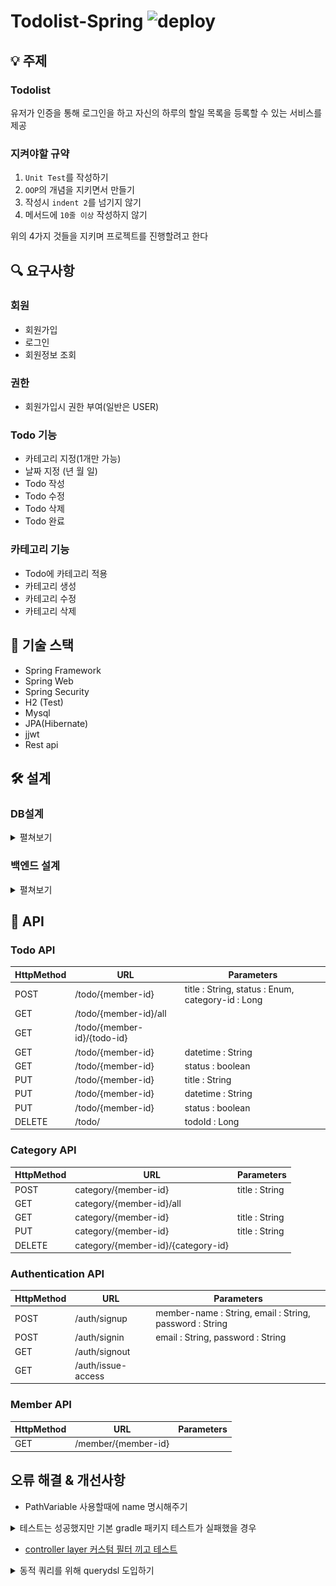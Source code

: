 # Todolist-Spring ![deploy](https://travis-ci.com/baek0318/Todolist-Spring.svg?branch=main)

## 💡 주제
### Todolist
유저가 인증을 통해 로그인을 하고 자신의 하루의 할일 목록을 등록할 수 있는 서비스를 제공
### 지켜야할 규약
1. `Unit Test`를 작성하기
2. `OOP`의 개념을 지키면서 만들기
3. 작성시 `indent 2`를 넘기지 않기
4. 메서드에 `10줄 이상` 작성하지 않기

위의 4가지 것들을 지키며 프로젝트를 진행할려고 한다

## 🔍 요구사항
### 회원
- 회원가입
- 로그인
- 회원정보 조회
### 권한
- 회원가입시 권한 부여(일반은 USER)
### Todo 기능
- 카테고리 지정(1개만 가능)
- 날짜 지정 (년 월 일)
- Todo 작성
- Todo 수정
- Todo 삭제
- Todo 완료
### 카테고리 기능
- Todo에 카테고리 적용
- 카테고리 생성
- 카테고리 수정
- 카테고리 삭제

## 🔨 기술 스택
- Spring Framework
- Spring Web
- Spring Security
- H2 (Test)
- Mysql
- JPA(Hibernate)
- jjwt
- Rest api


## 🛠 설계
### DB설계
<details>
<summary>
펼쳐보기
</summary>

![DB](./img/todolist_back.png)
</details>

### 백엔드 설계
<details>
<summary>
펼쳐보기
</summary>

**아키텍처**
![Architecture](./img/Todolist-Architecture-2.png)

**다이어그램**
![Diagram](./img/Todolist-Diagram.png)
</details>

## 📡 API

### Todo API

|HttpMethod|URL|Parameters|
|---|---|---|
|POST|/todo/{member-id}|title : String, status : Enum, category-id : Long|
|GET|/todo/{member-id}/all||
|GET|/todo/{member-id}/{todo-id}||
|GET|/todo/{member-id}|datetime : String|
|GET|/todo/{member-id}|status : boolean|
|PUT|/todo/{member-id}|title : String|
|PUT|/todo/{member-id}|datetime : String|
|PUT|/todo/{member-id}|status : boolean|
|DELETE|/todo/|todoId : Long|

### Category API
|HttpMethod|URL|Parameters|
|---|---|---|
|POST|category/{member-id}|title : String|
|GET|category/{member-id}/all||
|GET|category/{member-id}|title : String|
|PUT|category/{member-id}|title : String|
|DELETE|category/{member-id}/{category-id}||

### Authentication API
|HttpMethod|URL|Parameters|
|---|---|---|
|POST|/auth/signup|member-name : String, email : String, password : String|
|POST|/auth/signin|email : String, password : String|
|GET|/auth/signout||
|GET|/auth/issue-access||

### Member API
|HttpMethod|URL|Parameters|
|---|---|---|
|GET|/member/{member-id}||


## 오류 해결 & 개선사항
- PathVariable 사용할때에 name 명시해주기
<details>
<summary>
테스트는 성공했지만 기본 gradle 패키지 테스트가 실패했을 경우
</summary>

![error](./img/error.png)

위와 같은 에러를 마주칠 경우가 생긴다 물론 각자의 상황마다 다른 에러일 수 있지만 내가 마주친 에러에 대해서 풀어보고자 한다  

![cause](./img/cause.png)

test 상황을 보여주는 index.html에 들어가보면 어디서 에러가 났는지 상세하게 볼 수 있는데  
자세히 살펴보면 잘못된 이름에 클래스 파일이 존재한다는 이야기다  
그래서 gradle의 build 디렉토리에 들어가본다  

![directory](./img/directory.png)

그러면 위의 상황과 같이 2나 3이 붙은 클래스 파일들이 존재하는 것이 보이는데  
위와 같은 문제가 발생하는 이유가 다양할 수 있겠지만  
내가 겪은 바로는 인텔리제이 gradle 설정에서 test할때 gradle을 기본적으로 사용하게 되는데  
테스트 코드 같은 경우는 gradle로 할 경우 항상 새롭게 build 파일에 중복해서 쌓이는 경우가 발생하게 되는데  
그래서 위와 같은 오류가 발생하게 된다  

![solution](./img/solution.png)

위의 사진과 같이 Run tests using 부분을 Gradle -> IntelliJ 로 변경해주면 문제없이 작동되는 것을 볼 수 있다  

</details>

- [controller layer 커스텀 필터 끼고 테스트](https://peachberry0318.tistory.com/32)

<details>
<summary>
동적 쿼리를 위해 querydsl 도입하기
</summary>

### 기존 코드

- **기존 컨트롤러 코드**
```java
@RestController
@RequestMapping("/todo")
public class TodoController {
        
    @GetMapping("/{member-id}")
    public ResponseEntity<TodoResponse.TodoInfoList> getTodoByParam(
            @RequestParam Map<String, String> param,
            @PathVariable(name = "member-id") Long memberId) {
        List<TodoResponse.TodoInfo> result = new ArrayList<>();

        if (param.get("status") != null) {
            List<Todo> todoList = todoService.findTodoByStatus(
                    TodoStatus.valueOf(param.get("status")),
                    memberId);
            result = toTodoInfoList(todoList);
        }
        if (param.get("datetime") != null) {
            List<Todo> todoList = todoService.findTodoByCalendar(
                    LocalDate.parse(
                            param.get("datetime"),
                            DateTimeFormatter.ISO_LOCAL_DATE
                    ),
                    memberId);
            result = toTodoInfoList(todoList);
        }

        return ResponseEntity.ok(new TodoResponse.TodoInfoList(result));
    }
}
```
- **기존 service 코드**
```java
@Service
public class TodoService {

    @Transactional
    public List<Todo> findTodoByStatus(TodoStatus status, Long member_id) {
        return todoRepository.findByStatus(status, member_id);
    }

    @Transactional
    public List<Todo> findTodoByCalendar(LocalDate date, Long member_id) {
        return todoRepository.findByDateTime(date, member_id);
    }
}
```
- **기존 repository 코드**
```java
@Repository
public class TodoRepository {
    /**
     * 완료상태를 가지고 값을 찾는다
     * @param status 찾고 싶은 상태
     * @param member_id 현재 로그인된 member
     * @return 해당하는 todo를 list로 반환한다
     */
    public List<Todo> findByStatus(TodoStatus status, Long member_id) {
        return em.createQuery("select td from Todo td where td.status = :status and td.member.id = :id", Todo.class)
                .setParameter("status", status)
                .setParameter("id", member_id)
                .getResultList();
    }

    /**
     * 날짜 정보를 가지고 todo를 찾는다
     * @param date 찾고 싶은 날짜
     * @param member_id 현재 로그인된 member
     * @return 해당하는 todo를 list로 반환한다
     */
    public List<Todo> findByDateTime(LocalDate date, Long member_id) {
        return em.createQuery("select td from Todo td where td.date =:date and td.member.id = :id", Todo.class)
                .setParameter("date", date)
                .setParameter("id", member_id)
                .getResultList();
    }
}
```
위에 코드를 보시면 아시겠지만 controller 계층에서 null체크를 하고 조건에 따라서 service 계층의 메서드를 부르는 것을 볼 수 있다
조건 별로 service 계층에서 따로 메서드를 분리해서 사용하는 모습도 보인다
이 코드를 한번 querydsl로 동적쿼리를 만들어보고자 한다

### build.gradle 의존성 설치 (gradle 5.0 이상)
```groovy
dependencies {
	compile 'com.querydsl:querydsl-core'
	compile 'com.querydsl:querydsl-jpa'
	annotationProcessor "com.querydsl:querydsl-apt:${dependencyManagement.importedProperties['querydsl.version']}:jpa"
	annotationProcessor 'jakarta.persistence:jakarta.persistence-api'
	annotationProcessor 'jakarta.annotation:jakarta.annotation-api'
}

// 아래로는 QClass들을 담을 패키지 생성을 해주는 코드 
def generated='src/main/generated'
sourceSets {
	main.java.srcDirs += [ generated ]
}

tasks.withType(JavaCompile) {
	options.annotationProcessorGeneratedSourcesDirectory = file(generated)
}

clean.doLast {
	file(generated).deleteDir()
}
```

### 변경 후 코드
- **변경 후 controller 코드**
```java
@RestController
@RequestMapping("/todo")
public class TodoController {

    private final TodoService todoService;

    public TodoController(TodoService todoService) {
        this.todoService = todoService;
    }

    @GetMapping("/{member-id}")
    public ResponseEntity<TodoResponse.TodoInfoList> getTodoByParam(
            @RequestParam Map<String, String> param,
            @PathVariable(name = "member-id") Long memberId) {

        List<Todo> result = todoService.findByDynamicParam(param.get("status"), param.get("datetime"), memberId);

        return ResponseEntity.ok(new TodoResponse.TodoInfoList(toTodoInfoList(result)));
    }
}
```
- **변경 후 service 코드**
```java
@Service
public class TodoService {
    @Transactional
    public List<Todo> findByDynamicParam(String status, String datetime, Long memberId) {

        return todoRepositorySupport.findDynamicQuery(datetime, status, memberId);
    }
}
```
- **변경 후 repository 코드**
```java
@Repository
public class TodoRepositorySupport extends QuerydslRepositorySupport {

    private final JPAQueryFactory queryFactory;

    public TodoRepositorySupport(JPAQueryFactory queryFactory) {
        super(Todo.class);
        this.queryFactory = queryFactory;
    }

    public List<Todo> findDynamicQuery(String date, String status, Long memberId) {
        return queryFactory
                .selectFrom(todo)
                .where(
                        getStatus(status),
                        getDate(date),
                        todo.member.id.eq(memberId)
                )
                .fetch();
    }

    private BooleanExpression getDate(String date) {
        if(date == null) {
            return null;
        }
        return todo.date.eq(LocalDate.parse(date));
    }

    private BooleanExpression getStatus(String status) {
        if(status == null) {
            return null;
        }
        return todo.status.eq(TodoStatus.valueOf(status));
    }
}
```
기존에는 controller에서 null체크를 해주었고 조건에 따라 분리된 service 계층 메서드가 존재했다  
querydsl을 적용한 다음에는 별도의 로직을 controller와 serive에서 해줄 필요없이 마지막 repository에서 처리가 가능하다  


</details>